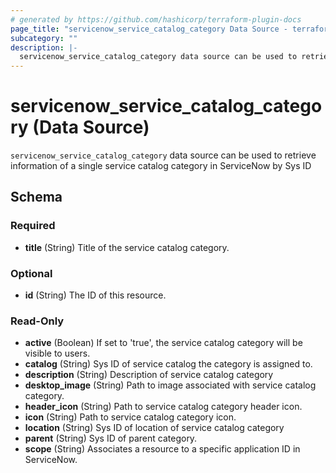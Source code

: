 ```yaml
---
# generated by https://github.com/hashicorp/terraform-plugin-docs
page_title: "servicenow_service_catalog_category Data Source - terraform-provider-servicenow"
subcategory: ""
description: |-
  servicenow_service_catalog_category data source can be used to retrieve information of a single service catalog category in ServiceNow by Sys ID
---
```


# servicenow_service_catalog_category (Data Source)

`servicenow_service_catalog_category` data source can be used to retrieve information of a single service catalog category in ServiceNow by Sys ID



<!-- schema generated by tfplugindocs -->
## Schema

### Required

- **title** (String) Title of the service catalog category.

### Optional

- **id** (String) The ID of this resource.

### Read-Only

- **active** (Boolean) If set to 'true', the service catalog category will be visible to users.
- **catalog** (String) Sys ID of service catalog the category is assigned to.
- **description** (String) Description of service catalog category
- **desktop_image** (String) Path to image associated with service catalog category.
- **header_icon** (String) Path to service catalog category header icon.
- **icon** (String) Path to service catalog category icon.
- **location** (String) Sys ID of location of service catalog category
- **parent** (String) Sys ID of parent category.
- **scope** (String) Associates a resource to a specific application ID in ServiceNow.


